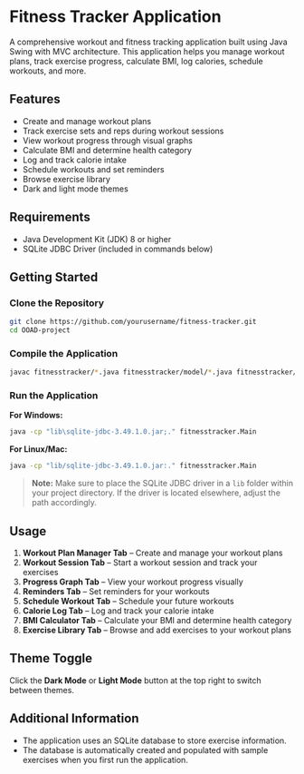 # Fitness Tracker Application

A comprehensive workout and fitness tracking application built using Java Swing with MVC architecture. This application helps you manage workout plans, track exercise progress, calculate BMI, log calories, schedule workouts, and more.

## Features

- Create and manage workout plans  
- Track exercise sets and reps during workout sessions  
- View workout progress through visual graphs  
- Calculate BMI and determine health category  
- Log and track calorie intake  
- Schedule workouts and set reminders  
- Browse exercise library  
- Dark and light mode themes  

## Requirements

- Java Development Kit (JDK) 8 or higher  
- SQLite JDBC Driver (included in commands below)  

## Getting Started

### Clone the Repository

```bash
git clone https://github.com/yourusername/fitness-tracker.git
cd OOAD-project
```

### Compile the Application

```bash
javac fitnesstracker/*.java fitnesstracker/model/*.java fitnesstracker/controller/*.java fitnesstracker/view/*.java
```

### Run the Application

**For Windows:**

```bash
java -cp "lib\sqlite-jdbc-3.49.1.0.jar;." fitnesstracker.Main
```

**For Linux/Mac:**

```bash
java -cp "lib/sqlite-jdbc-3.49.1.0.jar:." fitnesstracker.Main
```

> **Note:** Make sure to place the SQLite JDBC driver in a `lib` folder within your project directory. If the driver is located elsewhere, adjust the path accordingly.

## Usage

1. **Workout Plan Manager Tab** – Create and manage your workout plans  
2. **Workout Session Tab** – Start a workout session and track your exercises  
3. **Progress Graph Tab** – View your workout progress visually  
4. **Reminders Tab** – Set reminders for your workouts  
5. **Schedule Workout Tab** – Schedule your future workouts  
6. **Calorie Log Tab** – Log and track your calorie intake  
7. **BMI Calculator Tab** – Calculate your BMI and determine health category  
8. **Exercise Library Tab** – Browse and add exercises to your workout plans  

## Theme Toggle

Click the **Dark Mode** or **Light Mode** button at the top right to switch between themes.

## Additional Information

- The application uses an SQLite database to store exercise information.  
- The database is automatically created and populated with sample exercises when you first run the application.
